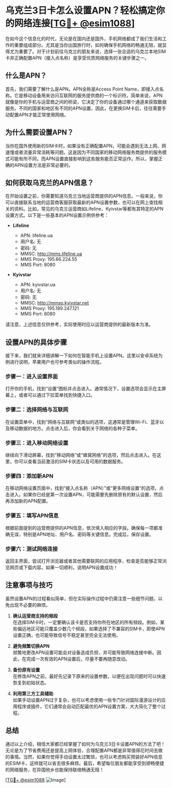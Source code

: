 # 乌克兰3日卡怎么设置APN？轻松搞定你的网络连接[[TG💪+ @esim1088](https://t.me/s/esim1088)]

在如今这个信息化的时代，无论是在国内还是国外，手机网络都成了我们生活和工作的重要组成部分。尤其是当你出国旅行时，如何确保手机网络的畅通无阻，就显得尤为重要了。对于计划前往乌克兰的朋友来说，选择一张合适的乌克兰本地SIM卡并正确配置APN（接入点名称）是享受优质网络服务的关键步骤之一。

## 什么是APN？

首先，我们需要了解什么是APN。APN全称是Access Point Name，即接入点名称。它是移动设备用来访问互联网的服务提供商的一个标识符。简单来说，APN就像是你的手机与运营商之间的桥梁，它决定了你的设备通过哪个通道来获取数据服务。不同的国家和地区有不同的APN设置，因此，在更换SIM卡后，往往需要手动配置APN才能正常使用网络。

## 为什么需要设置APN？

当你在国外使用新的SIM卡时，如果没有正确配置APN，可能会遇到无法上网、网速慢或者流量异常消耗等问题。这是因为不同国家的移动网络服务商提供的服务模式可能有所不同，而APN设置直接影响到这些服务能否正常运作。所以，掌握正确的APN设置方法是非常必要的。

## 如何获取乌克兰的APN信息？

在开始设置之前，你需要知道乌克兰当地运营商提供的APN信息。一般来说，你可以直接联系当地的运营商客服获取最新的APN设置参数，也可以在网上查找相关的资料。比如，常见的乌克兰运营商如Lifeline、Kyivstar等都有其特定的APN设置方式。以下是一些基本的APN设置示例供参考：

- **Lifeline**  
  - APN: lifeline.ua  
  - 用户名: 无  
  - 密码: 无  
  - MMSC: http://mms.lifeline.ua  
  - MMS Proxy: 195.66.224.55  
  - MMS Port: 8080  

- **Kyivstar**  
  - APN: kyivstar.ua  
  - 用户名: 无  
  - 密码: 无  
  - MMSC: http://mmsp.kyivstar.net  
  - MMS Proxy: 195.189.247.121  
  - MMS Port: 8080  

请注意，上述信息仅供参考，实际使用时应以运营商提供的最新版本为准。

## 设置APN的具体步骤

接下来，我们就来详细讲解一下如何在智能手机上设置APN。这里以安卓系统为例进行说明，苹果用户也可参考类似的操作流程。

### 步骤一：进入设置界面
打开你的手机，找到“设置”图标并点击进入。通常情况下，设置选项会显示在主屏幕上，或者可以通过下拉菜单找到快捷入口。

### 步骤二：选择网络与互联网
在设置菜单中，找到“网络与互联网”或类似的选项，这通常是管理Wi-Fi、蓝牙以及移动数据的地方。点击进入后，你会看到关于网络的各种子菜单。

### 步骤三：进入移动网络设置
继续向下滑动屏幕，找到“移动网络”或“蜂窝网络”的选项，然后点击进入。在这里，你可以查看当前激活的SIM卡状态以及可用的数据服务。

### 步骤四：添加新APN
在移动网络设置页面中，找到“接入点名称（APN）”或“更多网络设置”的选项，点击进入。如果你已经是第一次设置APN，可能需要先删除原有的默认设置，然后再添加新的APN配置。

### 步骤五：填写APN信息
根据前面提到的运营商提供的APN信息，依次填入相应的字段。确保每一项都准确无误，特别是APN地址、用户名、密码等关键信息。完成后，保存设置。

### 步骤六：测试网络连接
返回主界面，尝试打开浏览器或者其他需要联网的应用程序，检查是否能够正常浏览网页或下载内容。如果一切顺利，说明APN设置成功！

## 注意事项与技巧

虽然设置APN的过程看似简单，但在实际操作过程中仍需注意一些细节问题，以免出现不必要的麻烦。

1. **确认运营商支持的频段**  
   在选择SIM卡时，一定要确认该卡是否支持你所在地区的所有频段。例如，某些偏远地区可能只覆盖少数几个频段，如果选择了不兼容的SIM卡，即使APN设置正确，也可能导致信号不稳定甚至完全无法使用。

2. **避免频繁切换APN**  
   频繁地更改APN设置可能会对设备造成负担，并可能导致网络连接中断。因此，在完成一次有效的APN设置后，尽量不要再随意改动。

3. **备份原有设置**  
   在修改APN之前，最好先记录下原来的设置参数，以便在出现问题时可以快速恢复到初始状态。

4. **利用第三方工具辅助**  
   如果手动设置APN过于复杂，也可以考虑使用一些专门针对国际漫游设计的应用程序或插件，它们通常会自动匹配最优的APN设置方案，大大简化了整个过程。

## 总结

通过以上介绍，相信大家都已经掌握了如何为乌克兰3日卡设置APN的方法了吧！无论是为了节省费用还是提高上网体验，合理配置APN都是非常值得花时间去做的事情。当然，如果你觉得手动设置太过繁琐，也可以考虑购买预装好APN信息的ESIM卡，这样就可以省去很多麻烦。最后，希望每位朋友都能享受到顺畅便捷的网络服务，在异国他乡也能保持联络畅通无阻！

[[TG💪+ @esim1088](https://t.me/s/esim1088) ![Image](https://i.postimg.cc/4NQfJmqS/Snipaste-2025-05-13-00-14-12.png)]